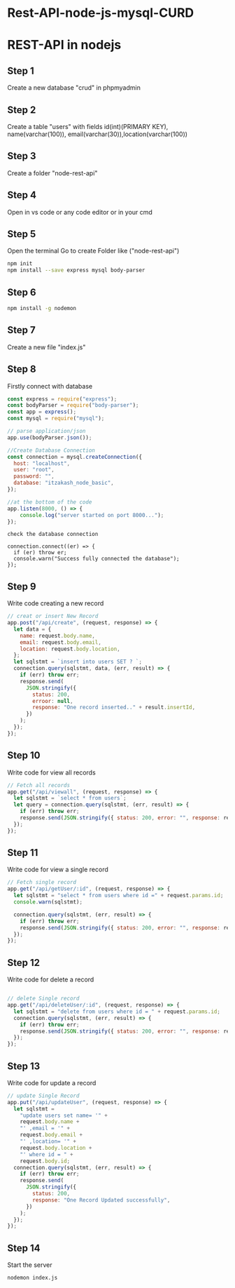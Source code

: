 # Rest-API-node-js-mysql-CURD


# REST-API in nodejs
## Step 1 
Create a new database "crud" in phpmyadmin

## Step 2
Create a table "users" with fields id(int)(PRIMARY KEY), name(varchar(100)), email(varchar(30)),location(varchar(100))

## Step 3
Create a folder "node-rest-api" 

## Step 4 
Open in vs code or any code editor or in your cmd 

## Step 5 
Open the terminal
Go to create Folder like ("node-rest-api")
```bash
npm init 
npm install --save express mysql body-parser
```

## Step 6 
```bash
npm install -g nodemon
```

## Step 7 
Create a new file "index.js"

## Step 8
Firstly connect with database
```javascript
const express = require("express");
const bodyParser = require("body-parser");
const app = express();
const mysql = require("mysql");

// parse application/json
app.use(bodyParser.json());

//Create Database Connection
const connection = mysql.createConnection({
  host: "localhost",
  user: "root",
  password: "",
  database: "itzakash_node_basic",
});
```
```javascript
//at the bottom of the code
app.listen(8000, () => {
	console.log("server started on port 8000...");
});

```

```
check the database connection 

connection.connect((er) => {
  if (er) throw er;
  console.warn("Success fully connected the database");
});

```


## Step 9
Write code creating a new record

```javascript
// creat or insert New Record
app.post("/api/create", (request, response) => {
  let data = {
    name: request.body.name,
    email: request.body.email,
    location: request.body.location,
  };
  let sqlstmt = `insert into users SET ? `;
  connection.query(sqlstmt, data, (err, result) => {
    if (err) throw err;
    response.send(
      JSON.stringify({
        status: 200,
        erroor: null,
        response: "One record inserted.." + result.insertId,
      })
    );
  });
});
```

## Step 10
Write code for view all records
```javascript
// Fetch all records
app.get("/api/viewall", (request, response) => {
  let sqlstmt = `select * from users`;
  let query = connection.query(sqlstmt, (err, result) => {
    if (err) throw err;
    response.send(JSON.stringify({ status: 200, error: "", response: result }));
  });
});

```
## Step 11
Write code for view a single record

```javascript
// Fetch single record
app.get("/api/getUser/:id", (request, response) => {
  let sqlstmt = "select * from users where id =" + request.params.id;
  console.warn(sqlstmt);

  connection.query(sqlstmt, (err, result) => {
    if (err) throw err;
    response.send(JSON.stringify({ status: 200, error: "", response: result }));
  });
});
```

## Step 12
Write code for delete a record
```javascript

// delete Single record
app.get("/api/deleteUser/:id", (request, response) => {
  let sqlstmt = "delete from users where id = " + request.params.id;
  connection.query(sqlstmt, (err, result) => {
    if (err) throw err;
    response.send(JSON.stringify({ status: 200, error: "", response: result }));
  });
});

```

## Step 13
Write code for update a record
```javascript
// update Single Record
app.put("/api/updateUser", (request, response) => {
  let sqlstmt =
    "update users set name= '" +
    request.body.name +
    "' ,email = '" +
    request.body.email +
    "' ,location= '" +
    request.body.location +
    "' where id = " +
    request.body.id;
  connection.query(sqlstmt, (err, result) => {
    if (err) throw err;
    response.send(
      JSON.stringify({
        status: 200,
        response: "One Record Updated successfully",
      })
    );
  });
});
```

## Step 14 
Start the server
```bash
nodemon index.js
```
